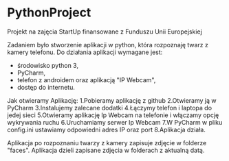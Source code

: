 # PythonProject
Projekt na zajęcia StartUp finansowane z Funduszu Unii Europejskiej

Zadaniem było stworzenie aplikacji w python, która rozpoznaję twarz z kamery telefonu.
Do działania aplikacji wymagane jest:
  - środowisko python 3,
  - PyCharm,
  - telefon z androidem oraz aplikacją "IP Webcam",
  - dostęp do internetu.
  
  
Jak otwieramy Aplikację:
  1.Pobieramy aplikację z github
  2.Otwieramy ją w PyCharm
  3.Instalujemy zalecane dodatki
  4.Łączymy telefon i laptopa do jedej sieci
  5.Otwieramy aplikację Ip Webcam na telefonie i włączamy opcję wykrywania ruchu
  6.Uruchamiamy serwer Ip Webcam
  7.W PyCharm w pliku config.ini ustawiamy odpowiedni adres IP oraz port
  8.Aplikacja działa.
  
Aplikacja po rozpoznaniu twarzy z kamery zapisuje zdjęcie w folderze "faces".
Aplikacja dzieli zapisane zdjęcia w folderach z aktualną datą.
